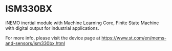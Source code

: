 # ISM330BX

iNEMO inertial module with Machine Learning Core, Finite State Machine with digital output for industrial applications.

For more info, please visit the device page at https://www.st.com/en/mems-and-sensors/ism330bx.html